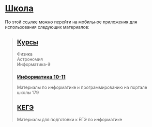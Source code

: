 <!---
xkurs/xkurs is a ✨ special ✨ repository because its `README.md` (this file) appears on your GitHub profile.
You can click the Preview link to take a look at your changes.
--->

# [Школа](https://same-year-7068.glideapp.io/ "PWA")
По этой ссылке можно перейти на мобильное приложения для использования следующих материалов:

>## [Курсы](https://adjoining-approach-866.notion.site/19bba46184c34f9c9f77f55a7cfe32b0?v=fa1c90dfc7e145bc8d6772020325e852 "Notion")
>Физика  
Астрономия  
Информатика-9
>### [Информатика 10-11](https://server.179.ru/wiki/?page=Informatika/11_B "Школа179")
>Материалы по информатике и программированию на портале школы 179
>## [КЕГЭ](https://xkurs.github.io/KEGE/ "ЕГЭ по информатике")
>Материалы для подготовки к ЕГЭ по информатике
